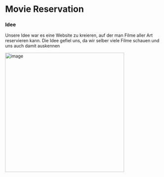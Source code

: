 # Movie Reservation

### Idee
Unsere Idee war es eine Website zu kreieren, auf der man Filme aller Art reservieren kann. Die Idee gefiel uns, da wir selber viele Filme schauen und uns auch damit auskennen

<img width="385" alt="image" src="https://user-images.githubusercontent.com/85217452/178200588-efe06031-4e18-465a-8c5a-12d8a4cf14ea.png">
